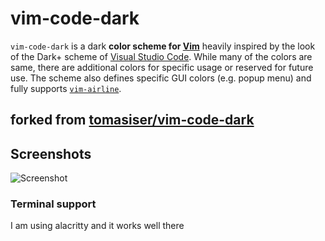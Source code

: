 # vim-code-dark
`vim-code-dark` is a dark **color scheme for [Vim](http://www.vim.org/)** heavily inspired by the look of the Dark+ scheme of [Visual Studio Code](https://code.visualstudio.com/). While many of the colors are same, there are additional colors for specific usage or reserved for future use. The scheme also defines specific GUI colors (e.g. popup menu) and fully supports [`vim-airline`](https://github.com/vim-airline/vim-airline).

## forked from [tomasiser/vim-code-dark](https://github.com/tomasiser/vim-code-dark)

## Screenshots

![Screenshot](https://i.ibb.co/LCVMQF5/screenshot.png)


### Terminal support
I am using alacritty and it works well there
